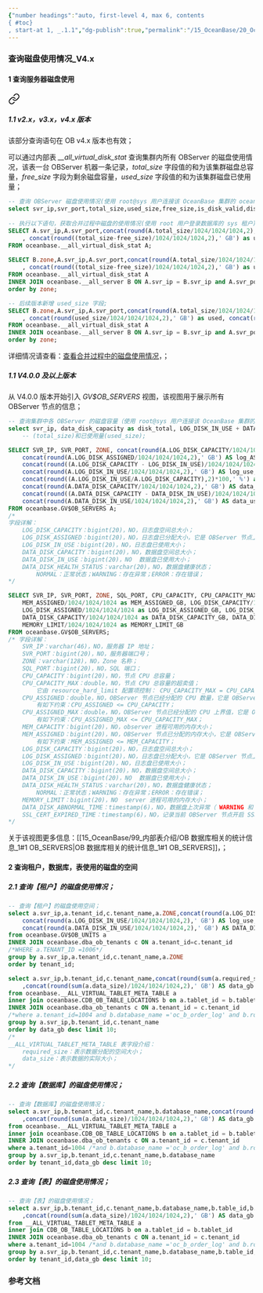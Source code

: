 ```yaml
---
{"number headings":"auto, first-level 4, max 6, contents
{ #toc}
, start-at 1, _.1.1","dg-publish":true,"permalink":"/15_OceanBase/20_OceanBase 常用 Sql 语句/OceanBase 常用查询语句/查询磁盘使用情况_V4.x/","dgPassFrontmatter":true}
---
```




### 查询磁盘使用情况_V4.x
#### 1 查询服务器磁盘使用

<div class="transclusion internal-embed is-loaded"><a class="markdown-embed-link" href="/15-ocean-base/20-ocean-base-sql/ocean-base/v2-x-v3-x/#1-1-v2-x-v3-x-v4-x" aria-label="Open link"><svg xmlns="http://www.w3.org/2000/svg" width="24" height="24" viewBox="0 0 24 24" fill="none" stroke="currentColor" stroke-width="2" stroke-linecap="round" stroke-linejoin="round" class="svg-icon lucide-link"><path d="M10 13a5 5 0 0 0 7.54.54l3-3a5 5 0 0 0-7.07-7.07l-1.72 1.71"></path><path d="M14 11a5 5 0 0 0-7.54-.54l-3 3a5 5 0 0 0 7.07 7.07l1.71-1.71"></path></svg></a><div class="markdown-embed">



##### 1.1 v2.x，v3.x，v4.x 版本  
该部分查询语句在 OB v4.x 版本也有效；
  
可以通过内部表 *\_\_all_virtual_disk_stat* 查询集群内所有 OBServer 的磁盘使用情况，该表一台 OBServer 机器一条记录，*total_size* 字段值的和为该集群磁盘总容量，*free_size* 字段为剩余磁盘容量，*used_size* 字段值的和为该集群磁盘已使用量；  

```sql  
-- 查询 OBServer 磁盘使用情况(使用 root@sys 用户连接该 OceanBase 集群的 oceanbase 数据库)  
select svr_ip,svr_port,total_size,used_size,free_size,is_disk_valid,disk_error_begin_ts FROM oceanbase.__all_virtual_disk_stat;  
  
-- 执行以下语句，获取合并过程中磁盘的使用情况(使用 root 用户登录数据库的 sys 租户)
SELECT A.svr_ip,A.svr_port,concat(round(A.total_size/1024/1024/1024,2),' GB') AS total,concat(round(A.free_size/1024/1024/1024,2),' GB') AS free  
	, concat(round((total_size-free_size)/1024/1024/1024,2),' GB') as used, concat(round(((A.total_size-A.free_size)/A.total_size),2)*100,' %') as used_percent  
FROM oceanbase.__all_virtual_disk_stat A;  
  
SELECT B.zone,A.svr_ip,A.svr_port,concat(round(A.total_size/1024/1024/1024,2),' GB') AS total, concat(round(A.free_size/1024/1024/1024,2),' GB') AS free  
	, concat(round((total_size-free_size)/1024/1024/1024,2),' GB') as used, concat(round(((A.total_size-A.free_size)/A.total_size),2)*100,' %') as used_percent  
FROM oceanbase.__all_virtual_disk_stat A  
INNER JOIN oceanbase.__all_server B ON A.svr_ip = B.svr_ip and A.svr_port = B.svr_port  
order by zone;  

-- 后续版本新增 used_size 字段;  
SELECT B.zone,A.svr_ip,A.svr_port,concat(round(A.total_size/1024/1024/1024,2),' GB') AS total, concat(round(A.free_size/1024/1024/1024,2),' GB') AS free  
	, concat(round(used_size/1024/1024/1024,2),' GB') as used, concat(round((A.used_size/A.total_size),2)*100,' %') as used_percent  
FROM oceanbase.__all_virtual_disk_stat A  
INNER JOIN oceanbase.__all_server B ON A.svr_ip = B.svr_ip and A.svr_port = B.svr_port  
order by zone;  
```  

详细情况请查看：[查看合并过程中的磁盘使用情况](https://www.oceanbase.com/docs/enterprise-oceanbase-database-cn-10000000000357885)，；  
  


</div></div>



##### 1.1 V4.0.0 及以上版本  
从 V4.0.0 版本开始引入 *GV\$OB_SERVERS* 视图，该视图用于展示所有 OBServer 节点的信息；

```sql
-- 查询集群中各 OBServer 的磁盘容量（使用 root@sys 用户连接该 OceanBase 集群的 oceanbase 数据库）
select svr_ip, data_disk_capacity as disk_total, LOG_DISK_IN_USE + DATA_DISK_IN_USE as used_size from GV$OB_SERVERS;  
	-- (total_size)和已使用量(used_size); 

SELECT SVR_IP, SVR_PORT, ZONE, concat(round(A.LOG_DISK_CAPACITY/1024/1024/1024,2),' GB') AS log_total,
	concat(round(A.LOG_DISK_ASSIGNED/1024/1024/1024,2),' GB') AS log_ASSIGNED,
	concat(round((A.LOG_DISK_CAPACITY - LOG_DISK_IN_USE)/1024/1024/1024,2),' GB') AS log_free,
	concat(round(A.LOG_DISK_IN_USE/1024/1024/1024,2),' GB') AS log_use, 
	concat(round((A.LOG_DISK_IN_USE/A.LOG_DISK_CAPACITY),2)*100,' %') as used_percent,
	concat(round(A.DATA_DISK_CAPACITY/1024/1024/1024,2),' GB') AS data_total,  
	concat(round((A.DATA_DISK_CAPACITY - DATA_DISK_IN_USE)/1024/1024/1024,2),' GB') AS data_free,
	concat(round(A.DATA_DISK_IN_USE/1024/1024/1024,2),' GB') AS data_use, concat(round((A.DATA_DISK_IN_USE/A.DATA_DISK_CAPACITY),2)*100,' %') as used_percent  
FROM oceanbase.GV$OB_SERVERS A;
/*
字段详解：
	LOG_DISK_CAPACITY：bigint(20)，NO，日志盘空间总大小；
	LOG_DISK_ASSIGNED：bigint(20)，NO，日志盘已分配大小，它是 OBServer 节点上所有 Unit 的 MAX_DISK_SIZE 规格总和；
	LOG_DISK_IN_USE：bigint(20)，NO，日志盘已使用大小；
	DATA_DISK_CAPACITY：bigint(20)，NO，数据盘空间总大小；
	DATA_DISK_IN_USE：bigint(20)，NO	数据盘已使用大小；
	DATA_DISK_HEALTH_STATUS：varchar(20)，NO，数据盘健康状态；
		NORMAL：正常状态；WARNING：存在异常；ERROR：存在错误；
*/

SELECT SVR_IP, SVR_PORT, ZONE, SQL_PORT, CPU_CAPACITY, CPU_CAPACITY_MAX, CPU_ASSIGNED, CPU_ASSIGNED_MAX, MEM_CAPACITY/1024/1024/1024 as MEM_CAPACITY_GB, 
	MEM_ASSIGNED/1024/1024/1024 as MEM_ASSIGNED_GB, LOG_DISK_CAPACITY/1024/1024/1024 as LOG_DISK_CAPACITY_GB, 
	LOG_DISK_ASSIGNED/1024/1024/1024 as LOG_DISK_ASSIGNED_GB, LOG_DISK_IN_USE/1024/1024/1024 as LOG_DISK_IN_USE_GB,  
	DATA_DISK_CAPACITY/1024/1024/1024 as DATA_DISK_CAPACITY_GB, DATA_DISK_IN_USE/1024/1024/1024 as DATA_DISK_IN_USE_GB, DATA_DISK_HEALTH_STATUS,  
	MEMORY_LIMIT/1024/1024/1024 as MEMORY_LIMIT_GB  
FROM oceanbase.GV$OB_SERVERS;  
/* 字段详解：
	SVR_IP：varchar(46)，NO，服务器 IP 地址；
	SVR_PORT：bigint(20)，NO，服务器端口号；
	ZONE：varchar(128)，NO，Zone 名称；
	SQL_PORT：bigint(20)，NO，SQL 端口；
	CPU_CAPACITY：bigint(20)，NO，节点 CPU 总容量；
	CPU_CAPACITY_MAX：double，NO，节点 CPU 总容量的超卖值；
		它由 resource_hard_limit 配置项控制： CPU_CAPACITY_MAX = CPU_CAPACITY * resource_hard_limit；
	CPU_ASSIGNED：double，NO，OBServer 节点已经分配的 CPU 数量，它是 OBServer 节点上所有 Unit 的 MIN_CPU 规格总和；
		有如下约束：CPU_ASSIGNED <= CPU_CAPACITY；
	CPU_ASSIGNED_MAX：double，NO，OBServer 节点已经分配的 CPU 上界值，它是 OBServer 节点上所有 Unit 的 MAX_CPU 规格总和；
		有如下约束：CPU_ASSIGNED_MAX <= CPU_CAPACITY_MAX；
	MEM_CAPACITY：bigint(20)，NO，observer 进程可用的内存大小；
	MEM_ASSIGNED：bigint(20)，NO，OBServer 节点已分配的内存大小，它是 OBServer 节点上所有 Unit 的 MEMORY_SIZE 规格总和；
		有如下约束：MEM_ASSIGNED <= MEM_CAPACITY；
	LOG_DISK_CAPACITY：bigint(20)，NO，日志盘空间总大小；
	LOG_DISK_ASSIGNED：bigint(20)，NO，日志盘已分配大小，它是 OBServer 节点上所有 Unit 的 MAX_DISK_SIZE 规格总和；
	LOG_DISK_IN_USE：bigint(20)，NO，日志盘已使用大小；
	DATA_DISK_CAPACITY：bigint(20)，NO，数据盘空间总大小；
	DATA_DISK_IN_USE：bigint(20)，NO	数据盘已使用大小；
	DATA_DISK_HEALTH_STATUS：varchar(20)，NO，数据盘健康状态；
		NORMAL：正常状态；WARNING：存在异常；ERROR：存在错误；
	MEMORY_LIMIT：bigint(20)，NO	server 进程可用的内存大小；
	DATA_DISK_ABNORMAL_TIME：timestamp(6)，NO，数据盘上次异常（ WARNING 和 ERROR 状态）时间；
	SSL_CERT_EXPIRED_TIME：timestamp(6)，NO，记录当前 OBServer 节点开启 SSL 时，当前 OBServer 节点使用的 SSL 证书过期时间以及 utc 时间，单位为微秒；
*/
```
关于该视图更多信息：[[15_OceanBase/99_内部表介绍/OB 数据库相关的统计信息_1#1 OB_SERVERS\|OB 数据库相关的统计信息_1#1 OB_SERVERS]]，；

#### 2 查询租户，数据库，表使用的磁盘的空间

##### 2.1 查询【租户】的磁盘使用情况；
```sql
-- 查询【租户】的磁盘使用空间；
select a.svr_ip,a.tenant_id,c.tenant_name,a.ZONE,concat(round(a.LOG_DISK_SIZE/1024/1024/1024,2),' GB') AS log_,  
	concat(round(a.LOG_DISK_IN_USE/1024/1024/1024,2),' GB') AS log_use,  
	concat(round(a.DATA_DISK_IN_USE/1024/1024/1024,2),' GB') AS DATA_DISK_IN_USE  
from oceanbase.GV$OB_UNITS a  
INNER JOIN oceanbase.dba_ob_tenants c ON a.tenant_id=c.tenant_id  
/*WHERE a.TENANT_ID =1006*/  
group by a.svr_ip,a.tenant_id,c.tenant_name,a.ZONE
order by tenant_id;

select a.svr_ip,b.tenant_id,c.tenant_name,concat(round(sum(a.required_size)/1024/1024/1024,2),' GB') AS required_gb  
	,concat(round(sum(a.data_size)/1024/1024/1024,2),' GB') AS data_gb  
from oceanbase.__ALL_VIRTUAL_TABLET_META_TABLE a  
inner join oceanbase.CDB_OB_TABLE_LOCATIONS b on a.tablet_id = b.tablet_id and a.tenant_id = b.tenant_id  
INNER JOIN oceanbase.dba_ob_tenants c ON a.tenant_id = c.tenant_id  
/*where a.tenant_id=1004 and b.database_name ='oc_b_order_log' and b.role='leader'*/  
group by a.svr_ip,b.tenant_id,c.tenant_name  
order by data_gb desc limit 10;
/* 
__ALL_VIRTUAL_TABLET_META_TABLE 表字段介绍：
	required_size：表示数据分配的空间大小；
	data_size：表示数据的实际大小；
*/
```


##### 2.2 查询【数据库】的磁盘使用情况；
```sql
-- 查询【数据库】的磁盘使用情况；
select a.svr_ip,b.tenant_id,c.tenant_name,b.database_name,concat(round(sum(a.required_size)/1024/1024/1024,2),' GB') AS required_size  
	,concat(round(sum(a.data_size)/1024/1024/1024,2),' GB') AS data_gb  
from oceanbase.__ALL_VIRTUAL_TABLET_META_TABLE a  
inner join oceanbase.CDB_OB_TABLE_LOCATIONS b on a.tablet_id = b.tablet_id and a.tenant_id = b.tenant_id  
INNER JOIN oceanbase.dba_ob_tenants c ON a.tenant_id = c.tenant_id  
where a.tenant_id=1004 /*and b.database_name ='oc_b_order_log' and b.role='leader'*/  
group by a.svr_ip,b.tenant_id,c.tenant_name,b.database_name  
order by tenant_id,data_gb desc limit 10;  
```

##### 2.3 查询【表】的磁盘使用情况；
```sql
-- 查询【表】的磁盘使用情况；
select a.svr_ip,b.tenant_id,c.tenant_name,b.database_name,b.table_id,b.table_name,concat(round(sum(a.required_size)/1024/1024/1024,2),' GB') AS required_size  
	,concat(round(sum(a.data_size)/1024/1024/1024,2),' GB') AS data_gb  
from __ALL_VIRTUAL_TABLET_META_TABLE a  
inner join CDB_OB_TABLE_LOCATIONS b on a.tablet_id = b.tablet_id  
INNER JOIN oceanbase.dba_ob_tenants c ON a.tenant_id = c.tenant_id  
where a.tenant_id=1004 /*and b.database_name ='oc_b_order_log' and b.role='leader'*/  
group by a.svr_ip,b.tenant_id,c.tenant_name,b.database_name,b.table_id,b.table_name  
order by tenant_id,data_gb desc limit 10;
```


### 参考文档



